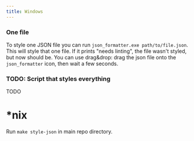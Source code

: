 ```yaml
---
title: Windows
---
```


### One file

To style one JSON file you can run `json_formatter.exe path/to/file.json`. This will style that one
file. If it prints "needs linting", the file wasn't styled, but now should be. You can use
drag&drop: drag the json file onto the `json_formatter` icon, then wait a few seconds.

### TODO: Script that styles everything

TODO

# *nix

Run `make style-json` in main repo directory.

